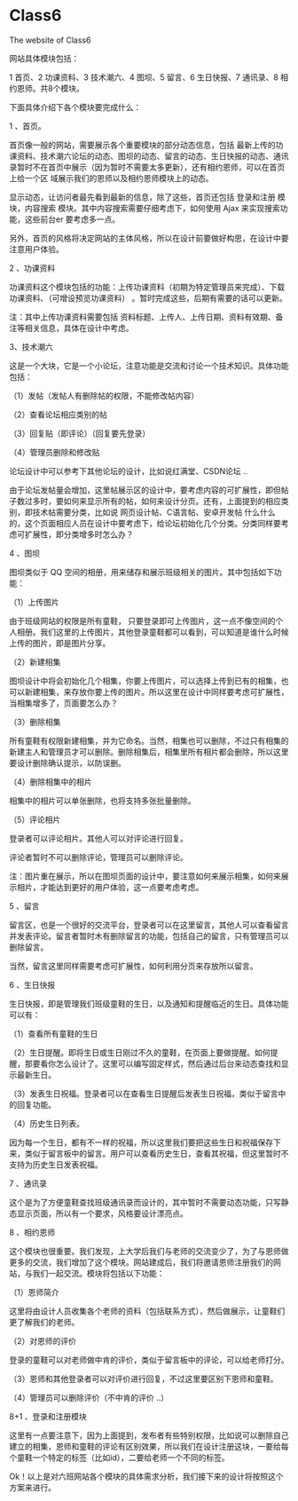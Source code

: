 Class6
======

The website of Class6

网站具体模块包括：

1 首页、2 功课资料、3 技术潮六、4 图坝、5 留言、6 生日快报、7 通讯录、8 相约恩师。共8个模块。

下面具体介绍下各个模块要完成什么：

1 、首页。

首页像一般的网站，需要展示各个重要模块的部分动态信息，包括 最新上传的功课资料、技术潮六论坛的动态、图坝的动态、留言的动态、生日快报的动态、通讯录暂时不在首页中展示（因为暂时不需要太多更新），还有相约恩师，可以在首页上给一个区
域展示我们的恩师以及相约恩师模块上的动态。

显示动态，让访问者最先看到最新的信息，除了这些，首页还包括 登录和注册 模块，内容搜索 模块。其中内容搜索需要仔细考虑下，如何使用 Ajax 来实现搜索功能，这些前台er 要考虑多一点。

另外，首页的风格将决定网站的主体风格，所以在设计前要做好构思，在设计中要注意用户体验。


2 、功课资料

功课资料这个模块包括的功能：上传功课资料（初期为特定管理员来完成）、下载功课资料、（可增设预览功课资料） 。暂时完成这些，后期有需要的话可以更新。

注：其中上传功课资料需要包括 资料标题、上传人、上传日期、资料有效期、备注等相关信息，具体在设计中考虑。

3、技术潮六

这是一个大块，它是一个小论坛，注意功能是交流和讨论一个技术知识。具体功能包括：

（1）发帖（发帖人有删除帖的权限，不能修改帖内容）

（2）查看论坛相应类别的帖

（3）回复贴（即评论）（回复要先登录）

（4）管理员删除和修改贴

论坛设计中可以参考下其他论坛的设计，比如说红满堂、CSDN论坛 ..

由于论坛发帖量会增加，这里帖展示区的设计中，要考虑内容的可扩展性，即但帖子数过多时，要如何来显示所有的帖，如何来设计分页。还有，上面提到的相应类别，即技术帖需要分类，比如说 网页设计帖、C语言帖、安卓开发帖 什么什么的，这个页面相应人员在设计中要考虑下，给论坛初始化几个分类。分类同样要考虑可扩展性，即分类增多时怎么办？

4 、图坝

图坝类似于 QQ 空间的相册，用来储存和展示班级相关的图片。其中包括如下功能：

（1）上传图片

由于班级网站的权限是所有童鞋， 只要登录即可上传图片，这一点不像空间的个人相册。我们这里的上传图片，其他登录童鞋都可以看到，可以知道是谁什么时候上传的图片，即是图片分享。

（2）新建相集

图坝设计中将会初始化几个相集，你要上传图片，可以选择上传到已有的相集，也可以新建相集，来存放你要上传的图片。所以这里在设计中同样要考虑可扩展性，当相集增多了，页面要怎么办？

（3）删除相集

所有童鞋有权限新建相集，并为它命名。当然，相集也可以删除，不过只有相集的新建主人和管理员才可以删除。删除相集后，相集里所有相片都会删除，所以这里要设计删除确认提示，以防误删。

（4）删除相集中的相片

相集中的相片可以单张删除，也将支持多张批量删除。

（5）评论相片

登录者可以评论相片。其他人可以对评论进行回复。

评论者暂时不可以删除评论，管理员可以删除评论。

注：图片重在展示，所以在图坝页面的设计中，要注意如何来展示相集，如何来展示相片，才能达到更好的用户体验，这一点要考虑考虑。


5 、留言

留言区，也是一个很好的交流平台，登录者可以在这里留言，其他人可以查看留言并发表评论。留言者暂时木有删除留言的功能，包括自己的留言，只有管理员可以删除留言。

当然，留言这里同样需要考虑可扩展性，如何利用分页来存放所以留言。

6 、生日快报

生日快报，即是管理我们班级童鞋的生日，以及通知和提醒临近的生日。具体功能可以有：

（1）查看所有童鞋的生日

（2）生日提醒。即将生日或生日刚过不久的童鞋，在页面上要做提醒。如何提醒，那要看你怎么设计了。这里可以编写固定样式，然后通过后台来动态查找和显示最新生日。

（3）发表生日祝福。登录者可以在查看生日提醒后发表生日祝福，类似于留言中的回复功能。

（4）历史生日列表。

因为每一个生日，都有不一样的祝福，所以这里我们要把这些生日和祝福保存下来，类似于留言板中的留言。用户可以查看历史生日，查看其祝福，但这里暂时不支持为历史生日发表祝福。

7 、通讯录

这个是为了方便童鞋查找班级通讯录而设计的，其中暂时不需要动态功能，只写静态显示页面，所以有一个要求，风格要设计漂亮点。

8 、相约恩师

这个模块也很重要。我们发现，上大学后我们与老师的交流变少了，为了与恩师做更多的交流，我们增加了这个模块。网站建成后，我们将邀请恩师注册我们的网站，与我们一起交流。模块将包括以下功能：

（1）恩师简介

这里将由设计人员收集各个老师的资料（包括联系方式），然后做展示，让童鞋们更了解我们的老师。

（2）对恩师的评价

登录的童鞋可以对老师做中肯的评价，类似于留言板中的评论，可以给老师打分。

（3）恩师和其他登录者可以对评价进行回复，不过这里要区别下恩师和童鞋。

（4）管理员可以删除评价（不中肯的评价 ..）

8+1 、登录和注册模块

这里有一点要注意下，因为上面提到，发布者有些特别权限，比如说可以删除自己建立的相集，恩师和童鞋的评论有区别效果，所以我们在设计注册这块，一要给每个童鞋一个特定的标签（比如id），二要给老师一个不同的标签。




Ok！以上是对六班网站各个模块的具体需求分析，我们接下来的设计将按照这个方案来进行。


